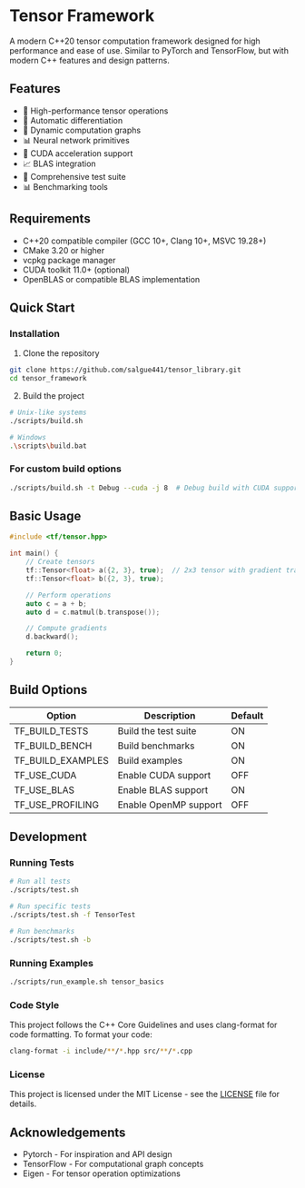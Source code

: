 # Tensor Framework

A modern C++20 tensor computation framework designed for high performance and ease of use. Similar to PyTorch and TensorFlow, but with modern C++ features and design patterns.

## Features

- 🚀 High-performance tensor operations
- 🧮 Automatic differentiation
- 🔄 Dynamic computation graphs
- 📊 Neural network primitives
- 🎯 CUDA acceleration support
- 📈 BLAS integration
- 🧪 Comprehensive test suite
- 📊 Benchmarking tools

## Requirements

- C++20 compatible compiler (GCC 10+, Clang 10+, MSVC 19.28+)
- CMake 3.20 or higher
- vcpkg package manager
- CUDA toolkit 11.0+ (optional)
- OpenBLAS or compatible BLAS implementation

## Quick Start

### Installation

1. Clone the repository

```bash
git clone https://github.com/salgue441/tensor_library.git
cd tensor_framework
```

2. Build the project

```bash
# Unix-like systems
./scripts/build.sh

# Windows
.\scripts\build.bat
```

### For custom build options

```bash
./scripts/build.sh -t Debug --cuda -j 8  # Debug build with CUDA support
```

## Basic Usage

```cpp
#include <tf/tensor.hpp>

int main() {
    // Create tensors
    tf::Tensor<float> a({2, 3}, true);  // 2x3 tensor with gradient tracking
    tf::Tensor<float> b({2, 3}, true);

    // Perform operations
    auto c = a + b;
    auto d = c.matmul(b.transpose());

    // Compute gradients
    d.backward();

    return 0;
}
```

## Build Options

| Option            | Description           | Default |
| ----------------- | --------------------- | ------- |
| TF_BUILD_TESTS    | Build the test suite  | ON      |
| TF_BUILD_BENCH    | Build benchmarks      | ON      |
| TF_BUILD_EXAMPLES | Build examples        | ON      |
| TF_USE_CUDA       | Enable CUDA support   | OFF     |
| TF_USE_BLAS       | Enable BLAS support   | ON      |
| TF_USE_PROFILING  | Enable OpenMP support | OFF     |

## Development

### Running Tests

```bash
# Run all tests
./scripts/test.sh

# Run specific tests
./scripts/test.sh -f TensorTest

# Run benchmarks
./scripts/test.sh -b
```

### Running Examples

```bash
./scripts/run_example.sh tensor_basics
```

### Code Style

This project follows the C++ Core Guidelines and uses clang-format for code formatting. To format your code:

```bash
clang-format -i include/**/*.hpp src/**/*.cpp
```

### License

This project is licensed under the MIT License - see the [LICENSE](LICENSE) file for details.

## Acknowledgements

- Pytorch - For inspiration and API design
- TensorFlow - For computational graph concepts
- Eigen - For tensor operation optimizations
